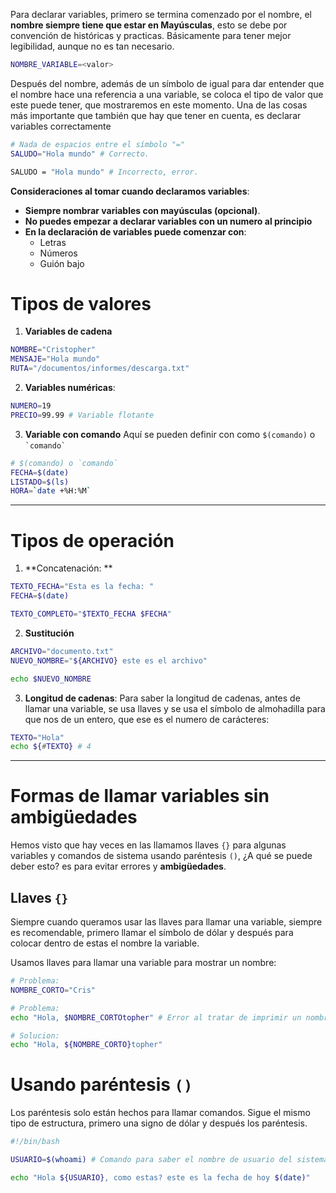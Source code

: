  Para declarar variables, primero se termina comenzado por el nombre, el **nombre siempre tiene que estar en Mayúsculas**, esto se debe por convención de históricas y practicas. Básicamente para tener mejor legibilidad, aunque no es tan necesario.
``` bash
NOMBRE_VARIABLE=<valor>
```
Después del nombre, además de un símbolo de igual para dar entender que el nombre hace una referencia a una variable, se coloca el tipo de valor que este puede tener, que mostraremos en este momento.
Una de las cosas más importante que también que hay que tener en cuenta, es declarar variables correctamente 
``` bash
# Nada de espacios entre el símbolo "="
SALUDO="Hola mundo" # Correcto.

SALUDO = "Hola mundo" # Incorrecto, error.
```

**Consideraciones al tomar cuando declaramos variables**:
- **Siempre nombrar variables con mayúsculas (opcional)**.
- **No puedes empezar a declarar variables con un numero al principio**
- **En la declaración de variables puede comenzar con**:
	- Letras
	- Números 
	- Guión bajo 
# Tipos de valores 
1. **Variables de cadena**
``` bash
NOMBRE="Cristopher"
MENSAJE="Hola mundo"
RUTA="/documentos/informes/descarga.txt"	
```
2. **Variables numéricas**:
```bash
NUMERO=19
PRECIO=99.99 # Variable flotante
```
3. **Variable con comando**
Aquí se pueden definir con como `$(comando)` o `` `comando` `` 
``` bash
# $(comando) o `comando`
FECHA=$(date)
LISTADO=$(ls)
HORA=`date +%H:%M`
```
---
# Tipos de operación 
1. **Concatenación: **
``` bash
TEXTO_FECHA="Esta es la fecha: "
FECHA=$(date)

TEXTO_COMPLETO="$TEXTO_FECHA $FECHA"
```
2. **Sustitución**
``` bash 
ARCHIVO="documento.txt"
NUEVO_NOMBRE="${ARCHIVO} este es el archivo"

echo $NUEVO_NOMBRE
```
3. **Longitud de cadenas**:
Para saber la longitud de cadenas, antes de llamar una variable, se usa llaves y se usa el símbolo de almohadilla para que nos de un entero, que ese es el numero de carácteres:
```bash
TEXTO="Hola"
echo ${#TEXTO} # 4
```
---
# Formas de llamar variables sin ambigüedades 
Hemos visto que hay veces en las llamamos llaves `{}` para algunas variables y comandos de sistema usando paréntesis `()`, ¿A qué se puede deber esto? es para evitar errores y **ambigüedades**.
## Llaves `{}`
Siempre cuando queramos usar las llaves para llamar una variable, siempre es recomendable, primero llamar el símbolo de dólar y después para colocar dentro de estas el nombre la variable.

Usamos llaves para llamar una variable para mostrar un nombre:
``` bash
# Problema:
NOMBRE_CORTO="Cris"

# Problema:
echo "Hola, $NOMBRE_CORTOtopher" # Error al tratar de imprimir un nombre completo.

# Solucion:
echo "Hola, ${NOMBRE_CORTO}topher"
```
# Usando paréntesis `()`
Los paréntesis solo están hechos para llamar comandos. Sigue el mismo tipo de estructura, primero una signo de dólar y después los paréntesis.

``` bash
#!/bin/bash

USUARIO=$(whoami) # Comando para saber el nombre de usuario del sistema.

echo "Hola ${USUARIO}, como estas? este es la fecha de hoy $(date)"
```